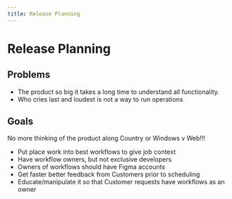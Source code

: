 ```yaml
---
title: Release Planning
---
```


# Release Planning

## Problems

- The product so big it takes a long time to understand all functionality.
- Who cries last and loudest is not a way to run operations

## Goals

No more thinking of the product along Country or Windows v Web!!!

- Put place work into best workflows to give job context
- Have workflow owners, but not exclusive developers
- Owners of workflows should have Figma accounts
- Get faster better feedback from Customers prior to scheduling
- Educate/manipulate it so that Customer requests have workflows as an owner
